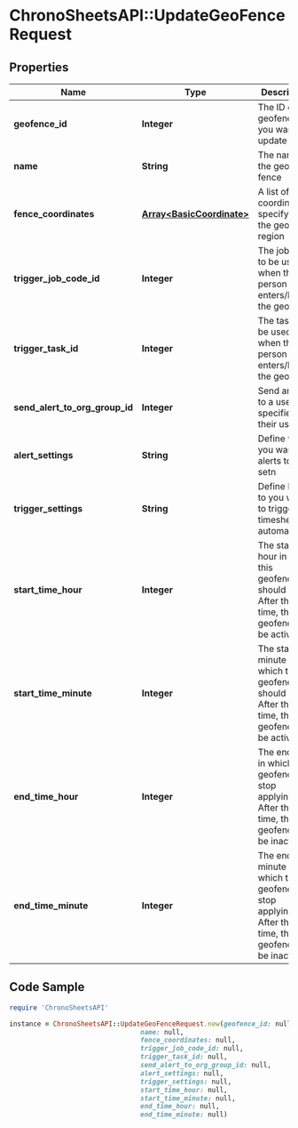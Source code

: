 # ChronoSheetsAPI::UpdateGeoFenceRequest

## Properties

Name | Type | Description | Notes
------------ | ------------- | ------------- | -------------
**geofence_id** | **Integer** | The ID of the geofence you want to update | [optional] 
**name** | **String** | The name of the geo fence | [optional] 
**fence_coordinates** | [**Array&lt;BasicCoordinate&gt;**](BasicCoordinate.md) | A list of coordinates specifying the geofence region | [optional] 
**trigger_job_code_id** | **Integer** | The job code to be used when the person enters/leaves the geofence | [optional] 
**trigger_task_id** | **Integer** | The task to be used when the person enters/leaves the geofence | [optional] 
**send_alert_to_org_group_id** | **Integer** | Send an alert to a user, specified by their user ID | [optional] 
**alert_settings** | **String** | Define when you want the alerts to be setn | [optional] 
**trigger_settings** | **String** | Define how to you want to trigger the timesheet automation | [optional] 
**start_time_hour** | **Integer** | The start hour in which this geofence should apply.  After this time, the geofence will be active. | [optional] 
**start_time_minute** | **Integer** | The start minute in which this geofence should apply.  After this time, the geofence will be active. | [optional] 
**end_time_hour** | **Integer** | The end hour in which this geofence will stop applying.  After this time, the geofence will be inactive. | [optional] 
**end_time_minute** | **Integer** | The end minute in which this geofence will stop applying.  After this time, the geofence will be inactive. | [optional] 

## Code Sample

```ruby
require 'ChronoSheetsAPI'

instance = ChronoSheetsAPI::UpdateGeoFenceRequest.new(geofence_id: null,
                                 name: null,
                                 fence_coordinates: null,
                                 trigger_job_code_id: null,
                                 trigger_task_id: null,
                                 send_alert_to_org_group_id: null,
                                 alert_settings: null,
                                 trigger_settings: null,
                                 start_time_hour: null,
                                 start_time_minute: null,
                                 end_time_hour: null,
                                 end_time_minute: null)
```


